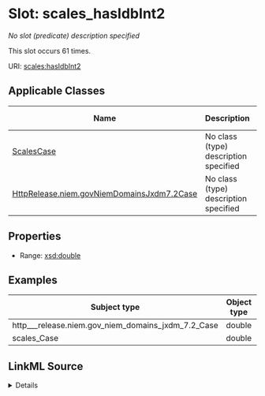 

# Slot: scales_hasIdbInt2


_No slot (predicate) description specified_






This slot occurs 61 times.


URI: [scales:hasIdbInt2](http://schemas.scales-okn.org/rdf/scales#hasIdbInt2)



<!-- no inheritance hierarchy -->





## Applicable Classes

| Name | Description | Modifies Slot |
| --- | --- | --- |
| [ScalesCase](../classes/ScalesCase.md) | No class (type) description specified |  yes  |
| [HttpRelease.niem.govNiemDomainsJxdm7.2Case](../classes/HttpRelease.niem.govNiemDomainsJxdm7.2Case.md) | No class (type) description specified |  yes  |







## Properties

* Range: [xsd:double](http://www.w3.org/2001/XMLSchema#double)






## Examples

| Subject type | Object type | Example subject | Example object | Occurrences |
| --- | --- | --- | --- | --- |
| http___release.niem.gov_niem_domains_jxdm_7.2_Case | double | scales:/CaseCriminal | -8.0 | 61 |
| scales_Case | double | scales:/CaseCriminal | -8.0 | 61 |




## LinkML Source

<details>

```yaml
name: scales_hasIdbInt2
annotations:
  count:
    tag: count
    value: 61
description: No slot (predicate) description specified
examples:
- object:
    example_object: '-8.0'
    example_object_type: double
    example_predicate: scales:hasIdbInt2
    example_subject: scales:/CaseCriminal
    example_subject_type: http___release.niem.gov_niem_domains_jxdm_7.2_Case
- object:
    example_object: '-8.0'
    example_object_type: double
    example_predicate: scales:hasIdbInt2
    example_subject: scales:/CaseCriminal
    example_subject_type: scales_Case
from_schema: scales-kg
rank: 1000
slot_uri: scales:hasIdbInt2
alias: scales_hasIdbInt2
domain_of:
- http___release.niem.gov_niem_domains_jxdm_7.2_Case
- scales_Case
range: double

```
</details>